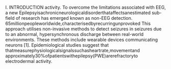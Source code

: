 I. INTRODUCTION
activity. To overcome the limitations associated with EEG, a new
Epilepsyisachronicneurologicaldisorderthataffectsanestimated sub-field of research has emerged known as non-EEG detection.
65millionpeopleworldwide,characterisedbyrecurringunprovoked This approach utilises non-invasive methods to detect seizures in
seizures due to an abnormal, hypersynchronous discharge between real-world environments. These methods include wearable devices
communicating neurons [1]. Epidemiological studies suggest that thatmeasurephysiologicalsignalssuchasheartrate,movementand
approximately30%ofpatientswithepilepsy(PWE)arerefractoryto electrodermal activity.